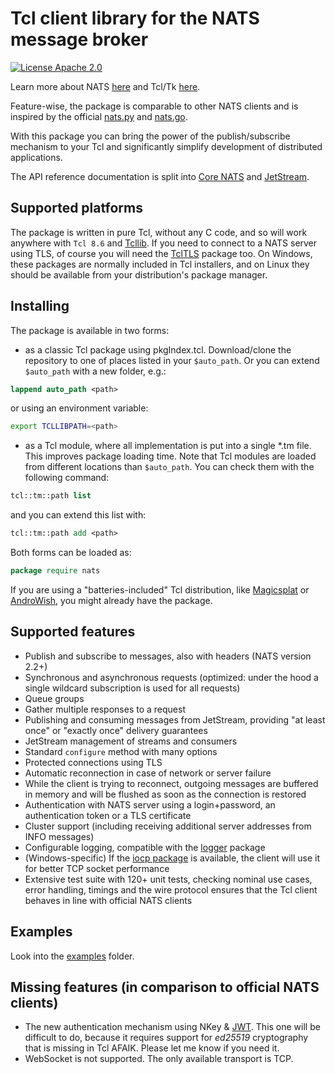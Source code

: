 # Tcl client library for the NATS message broker

[![License Apache 2.0](https://img.shields.io/badge/License-Apache2-blue.svg)](https://www.apache.org/licenses/LICENSE-2.0)

Learn more about NATS [here](https://nats.io) and Tcl/Tk [here](https://www.tcl.tk/).

Feature-wise, the package is comparable to other NATS clients and is inspired by the official [nats.py](https://github.com/nats-io/nats.py) and [nats.go](https://github.com/nats-io/nats.go).

With this package you can bring the power of the publish/subscribe mechanism to your Tcl and significantly simplify development of distributed applications.

The API reference documentation is split into [Core NATS](CoreAPI.md) and [JetStream](JsAPI.md).

## Supported platforms

The package is written in pure Tcl, without any C code, and so will work anywhere with `Tcl 8.6` and [Tcllib](https://core.tcl-lang.org/tcllib/doc/trunk/embedded/md/toc.md). If you need to connect to a NATS server using TLS, of course you will need the [TclTLS](https://core.tcl-lang.org/tcltls/index) package too. On Windows, these packages are normally included in Tcl installers, and on Linux they should be available from your distribution's package manager.

## Installing
The package is available in two forms:
- as a classic Tcl package using pkgIndex.tcl. Download/clone the repository to one of places listed in your `$auto_path`. Or you can extend `$auto_path` with a new folder, e.g.:
```Tcl
lappend auto_path <path>
```
or using an environment variable:
```bash
export TCLLIBPATH=<path>
```
- as a Tcl module, where all implementation is put into a single *.tm file. This improves package loading time. Note that Tcl modules are loaded from different locations than `$auto_path`. You can check them with the following command:
```Tcl
tcl::tm::path list
```
and you can extend this list with:
```Tcl
tcl::tm::path add <path>
```

Both forms can be loaded as:
```Tcl
package require nats
```
If you are using a "batteries-included" Tcl distribution, like [Magicsplat](https://www.magicsplat.com/tcl-installer/index.html) or [AndroWish](https://www.androwish.org/home/wiki?name=Batteries+Included), you might already have the package.
## Supported features
- Publish and subscribe to messages, also with headers (NATS version 2.2+)
- Synchronous and asynchronous requests (optimized: under the hood a single wildcard subscription is used for all requests)
- Queue groups
- Gather multiple responses to a request
- Publishing and consuming messages from JetStream, providing "at least once" or "exactly once" delivery guarantees
- JetStream management of streams and consumers
- Standard `configure` method with many options
- Protected connections using TLS
- Automatic reconnection in case of network or server failure
- While the client is trying to reconnect, outgoing messages are buffered in memory and will be flushed as soon as the connection is restored
- Authentication with NATS server using a login+password, an authentication token or a TLS certificate
- Cluster support (including receiving additional server addresses from INFO messages)
- Configurable logging, compatible with the [logger](https://core.tcl-lang.org/tcllib/doc/trunk/embedded/md/tcllib/files/modules/log/logger.md) package
- (Windows-specific) If the [iocp package](https://iocp.magicsplat.com/) is available, the client will use it for better TCP socket performance
- Extensive test suite with 120+ unit tests, checking nominal use cases, error handling, timings and the wire protocol ensures that the Tcl client behaves in line with official NATS clients

## Examples
Look into the [examples](examples) folder.

## Missing features (in comparison to official NATS clients)
- The new authentication mechanism using NKey & [JWT](https://docs.nats.io/developing-with-nats/security/creds). This one will be difficult to do, because it requires support for _ed25519_ cryptography that is missing in Tcl AFAIK. Please let me know if you need it.
- WebSocket is not supported. The only available transport is TCP.
